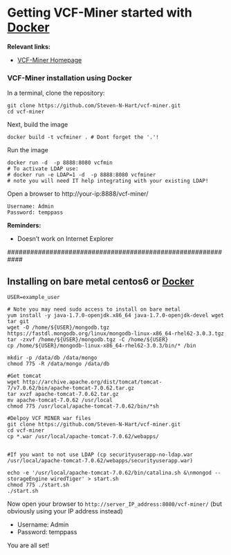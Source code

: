 
# Getting VCF-Miner started with [Docker](https://www.docker.com/)

**Relevant links:**
 * [VCF-Miner Homepage](http://bioinformaticstools.mayo.edu/research/vcf-miner/) 
 

### VCF-Miner installation using Docker 

In a terminal, clone the repository:
```
git clone https://github.com/Steven-N-Hart/vcf-miner.git
cd vcf-miner
```
Next, build the image
```
docker build -t vcfminer . # Dont forget the '.'!
```
Run the image
``` 
docker run -d  -p 8888:8080 vcfmin
# To activate LDAP use:
# docker run -e LDAP=1 -d  -p 8888:8080 vcfminer
# note you will need IT help integrating with your existing LDAP!
```
Open a browser to http://your-ip:8888/vcf-miner/

```
Username: Admin
Password: temppass
```
**Reminders:** 
 * Doesn’t work on Internet Explorer

############################################################

## Installing on bare metal centos6 or [Docker](https://www.docker.com/)
```
USER=example_user

# Note you may need sudo access to install on bare metal
yum install -y java-1.7.0-openjdk.x86_64 java-1.7.0-openjdk-devel wget tar git
wget -O /home/${USER}/mongodb.tgz https://fastdl.mongodb.org/linux/mongodb-linux-x86_64-rhel62-3.0.3.tgz
tar -zxvf /home/${USER}/mongodb.tgz -C /home/${USER}
cp /home/${USER}/mongodb-linux-x86_64-rhel62-3.0.3/bin/* /bin

mkdir -p /data/db /data/mongo
chmod 775 -R /data/mongo /data/db 

#Get tomcat
wget http://archive.apache.org/dist/tomcat/tomcat-7/v7.0.62/bin/apache-tomcat-7.0.62.tar.gz
tar xvzf apache-tomcat-7.0.62.tar.gz
mv apache-tomcat-7.0.62 /usr/local
chmod 775 /usr/local/apache-tomcat-7.0.62/bin/*sh

#Delpoy VCF MINER war files
git clone https://github.com/Steven-N-Hart/vcf-miner.git
cd vcf-miner
cp *.war /usr/local/apache-tomcat-7.0.62/webapps/


#If you want to not use LDAP (cp securityuserapp-no-ldap.war /usr/local/apache-tomcat-7.0.62/webapps/securityuserapp.war)

echo -e '/usr/local/apache-tomcat-7.0.62/bin/catalina.sh &\nmongod --storageEngine wiredTiger' > start.sh
chmod 775 ./start.sh
./start.sh

```


Now open your browser to `http://server_IP_address:8080/vcf-miner/` (but obviously using your IP address instead)
 * Username: Admin
 * Password: temppass

You are all set!


